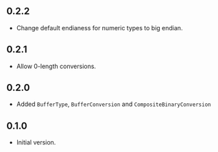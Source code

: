 ## 0.2.2

- Change default endianess for numeric types to big endian.

## 0.2.1

- Allow 0-length conversions.

## 0.2.0

- Added `BufferType`, `BufferConversion` and `CompositeBinaryConversion`

## 0.1.0

- Initial version.
